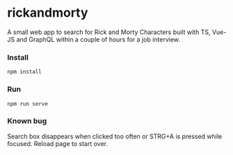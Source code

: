 # rickandmorty

A small web app to search for Rick and Morty Characters built with TS, Vue-JS and GraphQL within a couple of hours for a job interview.

### Install

```
npm install
```

### Run

```
npm run serve
```

### Known bug

Search box disappears when clicked too often or STRG+A is pressed while focused. Reload page to start over.
